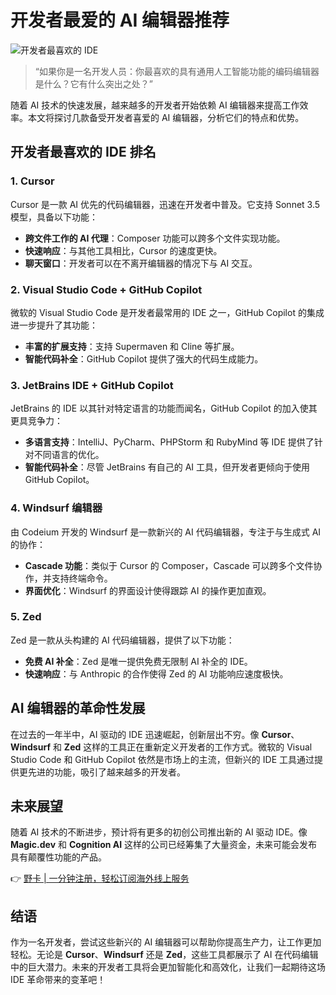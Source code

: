 # 开发者最爱的 AI 编辑器推荐

![开发者最喜欢的 IDE](https://www.21cto.com/article/wechat/image?url=https://mmbiz.qpic.cn/mmbiz_jpg/X1wOHbVRDnzeXh8JBHpscIcuvbPiab2m0qAM6HWiapzjP7CZdjoaUs7pUgRMKu1CLag13LevhmC0Cqqict7iaxr3xA/640?wx_fmt=jpeg&amp;from=appmsg&amp;tp=webp&amp;wxfrom=5&amp;wx_lazy=1&amp;wx_co=1)

> “如果你是一名开发人员：你最喜欢的具有通用人工智能功能的编码编辑器是什么？它有什么突出之处？”

随着 AI 技术的快速发展，越来越多的开发者开始依赖 AI 编辑器来提高工作效率。本文将探讨几款备受开发者喜爱的 AI 编辑器，分析它们的特点和优势。

## 开发者最喜欢的 IDE 排名

### 1. **Cursor**
Cursor 是一款 AI 优先的代码编辑器，迅速在开发者中普及。它支持 Sonnet 3.5 模型，具备以下功能：
- **跨文件工作的 AI 代理**：Composer 功能可以跨多个文件实现功能。
- **快速响应**：与其他工具相比，Cursor 的速度更快。
- **聊天窗口**：开发者可以在不离开编辑器的情况下与 AI 交互。

### 2. **Visual Studio Code + GitHub Copilot**
微软的 Visual Studio Code 是开发者最常用的 IDE 之一，GitHub Copilot 的集成进一步提升了其功能：
- **丰富的扩展支持**：支持 Supermaven 和 Cline 等扩展。
- **智能代码补全**：GitHub Copilot 提供了强大的代码生成能力。

### 3. **JetBrains IDE + GitHub Copilot**
JetBrains 的 IDE 以其针对特定语言的功能而闻名，GitHub Copilot 的加入使其更具竞争力：
- **多语言支持**：IntelliJ、PyCharm、PHPStorm 和 RubyMind 等 IDE 提供了针对不同语言的优化。
- **智能代码补全**：尽管 JetBrains 有自己的 AI 工具，但开发者更倾向于使用 GitHub Copilot。

### 4. **Windsurf 编辑器**
由 Codeium 开发的 Windsurf 是一款新兴的 AI 代码编辑器，专注于与生成式 AI 的协作：
- **Cascade 功能**：类似于 Cursor 的 Composer，Cascade 可以跨多个文件协作，并支持终端命令。
- **界面优化**：Windsurf 的界面设计使得跟踪 AI 的操作更加直观。

### 5. **Zed**
Zed 是一款从头构建的 AI 代码编辑器，提供了以下功能：
- **免费 AI 补全**：Zed 是唯一提供免费无限制 AI 补全的 IDE。
- **快速响应**：与 Anthropic 的合作使得 Zed 的 AI 功能响应速度极快。

## AI 编辑器的革命性发展

在过去的一年半中，AI 驱动的 IDE 迅速崛起，创新层出不穷。像 **Cursor**、**Windsurf** 和 **Zed** 这样的工具正在重新定义开发者的工作方式。微软的 Visual Studio Code 和 GitHub Copilot 依然是市场上的主流，但新兴的 IDE 工具通过提供更先进的功能，吸引了越来越多的开发者。

## 未来展望

随着 AI 技术的不断进步，预计将有更多的初创公司推出新的 AI 驱动 IDE。像 **Magic.dev** 和 **Cognition AI** 这样的公司已经筹集了大量资金，未来可能会发布具有颠覆性功能的产品。

👉 [野卡 | 一分钟注册，轻松订阅海外线上服务](https://bbtdd.com/yeka)

## 结语

作为一名开发者，尝试这些新兴的 AI 编辑器可以帮助你提高生产力，让工作更加轻松。无论是 **Cursor**、**Windsurf** 还是 **Zed**，这些工具都展示了 AI 在代码编辑中的巨大潜力。未来的开发者工具将会更加智能化和高效化，让我们一起期待这场 IDE 革命带来的变革吧！